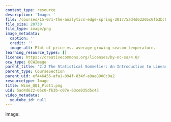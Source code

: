 ```yaml
---
content_type: resource
description: 'Image: '
file: /courses/15-071-the-analytics-edge-spring-2017/5ad4d62205c0fb3bc07e63ce035d5c43_Wine_QQ1_Plot1.png
file_size: 20730
file_type: image/png
image_metadata:
  caption: ''
  credit: ''
  image-alt: Plot of price vs. average growing season temperature.
learning_resource_types: []
license: https://creativecommons.org/licenses/by-nc-sa/4.0/
ocw_type: OCWImage
parent_title: '2.2 The Statistical Sommelier: An Introduction to Linear Regression'
parent_type: CourseSection
parent_uid: ef446456-afa1-894f-834f-a9ae8908c9a2
resourcetype: Image
title: Wine_QQ1_Plot1.png
uid: 5ad4d622-05c0-fb3b-c07e-63ce035d5c43
video_metadata:
  youtube_id: null
---
```

Image: 